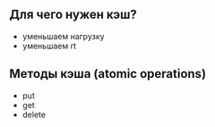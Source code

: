 ## Для чего нужен кэш?
- уменьшаем нагрузку
- уменьшаем rt

## Методы кэша (atomic operations)
- put
- get
- delete
<!-- - getMulti
- deleteMulti -->
